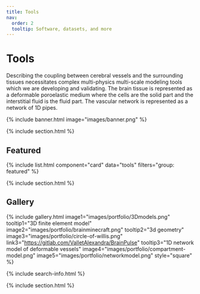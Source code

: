 ```yaml
---
title: Tools
nav:
  order: 2
  tooltip: Software, datasets, and more
---
```


# <i class="fas fa-tools"></i>Tools

Describing the coupling between cerebral vessels and the surrounding tissues necessitates complex multi-physics multi-scale modeling tools which we are developing and validating. The brain tissue is represented as a deformable poroelastic medium where the cells are the solid part and the interstitial fluid is the fluid part. The vascular network is represented as a network of 1D pipes. 

{% include banner.html image="images/banner.png" %}

{% include section.html %}

## Featured

{% include list.html component="card" data="tools" filters="group: featured" %}

{% include section.html %}

## Gallery
{%
  include gallery.html
  image1="images/portfolio/3Dmodels.png"
  tooltip1="3D finite element model"
  image2="images/portfolio/brainminecraft.png"
  tooltip2="3d geometry"
  image3="images/portfolio/circle-of-willis.png"
  link3="https://gitlab.com/ValletAlexandra/BrainPulse"
  tooltip3="1D network model of deformable vessels"
  image4="images/portfolio/compartment-model.png"
  image5="images/portfolio/networkmodel.png"
  style="square"
%}

{% include search-info.html %}

{% include section.html %}



